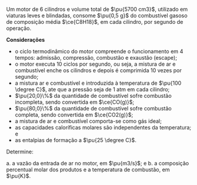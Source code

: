 Um motor de 6 cilindros e volume total de $\pu{5700 cm3}$, utilizado em viaturas leves e blindadas, consome $\pu{0,5 g}$ do combustível gasoso de composição média $\ce{C8H18}$, em cada cilindro, por segundo de operação.

**Considerações**

- o ciclo termodinâmico do motor compreende o funcionamento em 4 tempos: admissão, compressão, combustão e exaustão (escape); 
- o motor executa 10 ciclos por segundo, ou seja, a mistura de ar e combustível enche os cilindros e depois é comprimida 10 vezes por segundo; 
- a mistura ar e combustível e introduzida à temperatura de $\pu{100 \degree C}$, ate que a pressão seja de 1 atm em cada cilindro;
- $\pu{20,0}\%$ da quantidade de combustível sofre combustão incompleta, sendo convertida em $\ce{CO(g)}$; 
- $\pu{80,0}\%$ da quantidade de combustível sofre combustão completa, sendo convertida em $\ce{CO2(g)}$;
- a mistura de ar e combustível comporta-se como gás ideal; 
- as capacidades caloríficas molares são independentes da temperatura; e 
- as entalpias de formação a $\pu{25 \degree C}$.

Determine:

a. a vazão da entrada de ar no motor, em $\pu{m3/s}$; e
b. a composição percentual molar dos produtos e a temperatura de combustão, em $\pu{K}$.
 